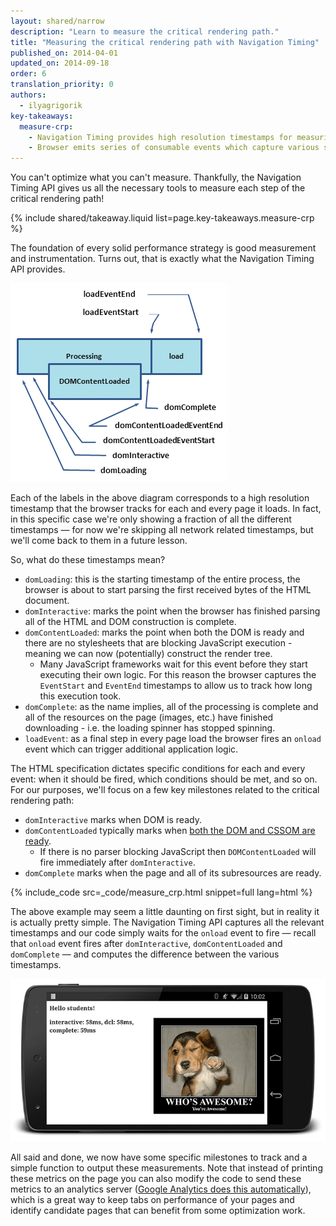```yaml
---
layout: shared/narrow
description: "Learn to measure the critical rendering path."
title: "Measuring the critical rendering path with Navigation Timing"
published_on: 2014-04-01
updated_on: 2014-09-18
order: 6
translation_priority: 0
authors:
  - ilyagrigorik
key-takeaways:
  measure-crp:
    - Navigation Timing provides high resolution timestamps for measuring CRP.
    - Browser emits series of consumable events which capture various stages of the CRP.
---
```


<p class="intro">
  You can't optimize what you can't measure. Thankfully, the Navigation 
  Timing API gives us all the necessary tools to measure each step of the 
  critical rendering path!
</p>

{% include shared/takeaway.liquid list=page.key-takeaways.measure-crp %}

The foundation of every solid performance strategy is good measurement and instrumentation. Turns out, that is exactly what the Navigation Timing API provides.

<img src="images/dom-navtiming.png" class="center" alt="Navigation Timing">

Each of the labels in the above diagram corresponds to a high resolution timestamp that the browser tracks for each and every page it loads. In fact, in this specific case we're only showing a fraction of all the different timestamps &mdash; for now we're skipping all network related timestamps, but we'll come back to them in a future lesson.

So, what do these timestamps mean?

* `domLoading`: this is the starting timestamp of the entire process, the
  browser is about to start parsing the first received bytes of the HTML
  document.
* `domInteractive`: marks the point when the browser has finished parsing all
  of the HTML and DOM construction is complete.
* `domContentLoaded`: marks the point when both the DOM is ready and there are no stylesheets that are blocking JavaScript execution - meaning we can now (potentially) construct the render tree.
    * Many JavaScript frameworks wait for this event before they start executing their own logic. For this reason the browser captures the `EventStart` and `EventEnd` timestamps to allow us to track how long this execution took.
* `domComplete`: as the name implies, all of the processing is complete and
  all of the resources on the page (images, etc.) have finished downloading -
  i.e. the loading spinner has stopped spinning.
* `loadEvent`: as a final step in every page load the browser fires an
  `onload` event which can trigger additional application logic.

The HTML specification dictates specific conditions for each and every event: when it should be fired, which conditions should be met, and so on. For our purposes, we'll focus on a few key milestones related to the critical rendering path:

* `domInteractive` marks when DOM is ready.
* `domContentLoaded` typically marks when [both the DOM and CSSOM are ready](http://calendar.perfplanet.com/2012/deciphering-the-critical-rendering-path/).
    * If there is no parser blocking JavaScript then `DOMContentLoaded` will fire immediately after `domInteractive`.
* `domComplete` marks when the page and all of its subresources are ready.

<!-- Span required to prevent rest of page from being indented.
  https://github.com/google/WebFundamentals/issues/1873 -->
<span></span>

{% include_code src=_code/measure_crp.html snippet=full lang=html %}

The above example may seem a little daunting on first sight, but in reality it is actually pretty simple. The Navigation Timing API captures all the relevant timestamps and our code simply waits for the `onload` event to fire &mdash; recall that `onload` event fires after `domInteractive`, `domContentLoaded` and `domComplete` &mdash; and computes the difference between the various timestamps.

<img src="images/device-navtiming-small.png" class="center" alt="NavTiming demo">

All said and done, we now have some specific milestones to track and a simple function to output these measurements. Note that instead of printing these metrics on the page you can also modify the code to send these metrics to an analytics server ([Google Analytics does this automatically](https://support.google.com/analytics/answer/1205784?hl=en)), which is a great way to keep tabs on performance of your pages and identify candidate pages that can benefit from some optimization work.

